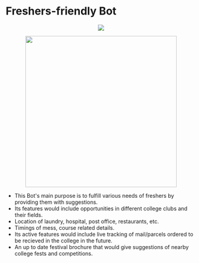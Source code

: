 # Freshers-friendly Bot
<p align="center">
<img src="https://miro.medium.com/max/300/1*YVTFl1UEkt3_rkez-DIU9w.png">
</p>
<p align="center">
<img width="400" height="400" src = "https://raw.githubusercontent.com/govindgoel/FrshrsHelp-Bot/master/photo_2020-03-26_00-44-53.jpg?token=AMTGGNYMXLAXCX6757AN2K26QTUGQ">
</p>
<ul>
  <li>This Bot's main purpose is to fulfill various needs of freshers by providing them with suggestions.</li>
  <li>Its features would include opportunities in different college clubs and their fields.</li>
  <li>Location of laundry, hospital, post office, restaurants, etc.</li>
  <li>Timings of mess, course related details.</li>
  <li>Its active features would include live tracking of mail/parcels ordered to be recieved in the college in the future.</li>   <li>An up to date festival brochure that would give suggestions of nearby college fests and competitions.</li>
<ul>
